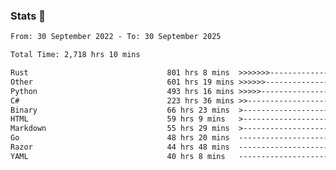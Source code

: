 ### Stats 👋
<!--START_SECTION:waka-->

```txt
From: 30 September 2022 - To: 30 September 2025

Total Time: 2,718 hrs 10 mins

Rust                               801 hrs 8 mins  >>>>>>>------------------   29.47 %
Other                              601 hrs 19 mins >>>>>>-------------------   22.12 %
Python                             493 hrs 16 mins >>>>>--------------------   18.15 %
C#                                 223 hrs 36 mins >>-----------------------   08.23 %
Binary                             66 hrs 23 mins  >------------------------   02.44 %
HTML                               59 hrs 9 mins   >------------------------   02.18 %
Markdown                           55 hrs 29 mins  >------------------------   02.04 %
Go                                 48 hrs 20 mins  -------------------------   01.78 %
Razor                              44 hrs 48 mins  -------------------------   01.65 %
YAML                               40 hrs 8 mins   -------------------------   01.48 %
```

<!--END_SECTION:waka-->

<!--
**buhaytza2005/buhaytza2005** is a ✨ _special_ ✨ repository because its `README.md` (this file) appears on your GitHub profile.

Here are some ideas to get you started:

- 🔭 I’m currently working on ...
- 🌱 I’m currently learning ...
- 👯 I’m looking to collaborate on ...
- 🤔 I’m looking for help with ...
- 💬 Ask me about ...
- 📫 How to reach me: ...
- 😄 Pronouns: ...
- ⚡ Fun fact: ...
-->


